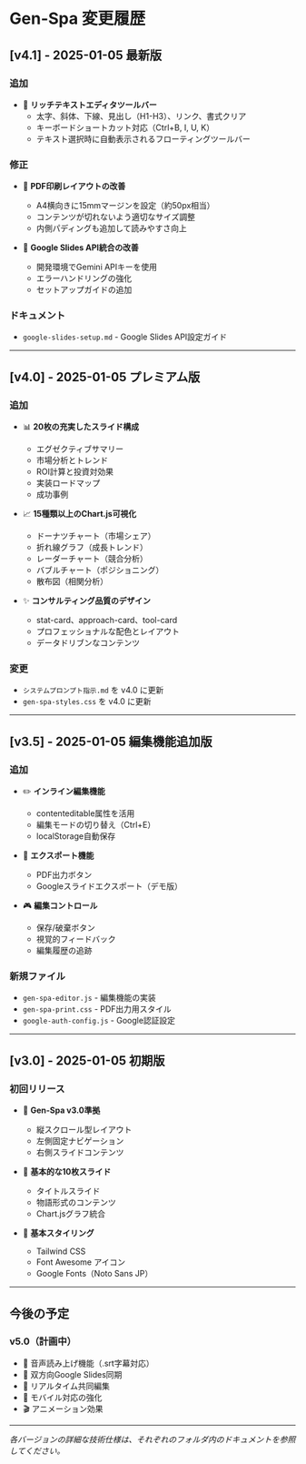 # Gen-Spa 変更履歴

## [v4.1] - 2025-01-05 最新版
### 追加
- 🎨 **リッチテキストエディタツールバー**
  - 太字、斜体、下線、見出し（H1-H3）、リンク、書式クリア
  - キーボードショートカット対応（Ctrl+B, I, U, K）
  - テキスト選択時に自動表示されるフローティングツールバー

### 修正
- 📄 **PDF印刷レイアウトの改善**
  - A4横向きに15mmマージンを設定（約50px相当）
  - コンテンツが切れないよう適切なサイズ調整
  - 内側パディングも追加して読みやすさ向上

- 🔗 **Google Slides API統合の改善**
  - 開発環境でGemini APIキーを使用
  - エラーハンドリングの強化
  - セットアップガイドの追加

### ドキュメント
- `google-slides-setup.md` - Google Slides API設定ガイド

---

## [v4.0] - 2025-01-05 プレミアム版
### 追加
- 📊 **20枚の充実したスライド構成**
  - エグゼクティブサマリー
  - 市場分析とトレンド
  - ROI計算と投資対効果
  - 実装ロードマップ
  - 成功事例

- 📈 **15種類以上のChart.js可視化**
  - ドーナツチャート（市場シェア）
  - 折れ線グラフ（成長トレンド）
  - レーダーチャート（競合分析）
  - バブルチャート（ポジショニング）
  - 散布図（相関分析）

- ✨ **コンサルティング品質のデザイン**
  - stat-card、approach-card、tool-card
  - プロフェッショナルな配色とレイアウト
  - データドリブンなコンテンツ

### 変更
- `システムプロンプト指示.md` を v4.0 に更新
- `gen-spa-styles.css` を v4.0 に更新

---

## [v3.5] - 2025-01-05 編集機能追加版
### 追加
- ✏️ **インライン編集機能**
  - contenteditable属性を活用
  - 編集モードの切り替え（Ctrl+E）
  - localStorage自動保存

- 💾 **エクスポート機能**
  - PDF出力ボタン
  - Googleスライドエクスポート（デモ版）

- 🎮 **編集コントロール**
  - 保存/破棄ボタン
  - 視覚的フィードバック
  - 編集履歴の追跡

### 新規ファイル
- `gen-spa-editor.js` - 編集機能の実装
- `gen-spa-print.css` - PDF出力用スタイル
- `google-auth-config.js` - Google認証設定

---

## [v3.0] - 2025-01-05 初期版
### 初回リリース
- 🎯 **Gen-Spa v3.0準拠**
  - 縦スクロール型レイアウト
  - 左側固定ナビゲーション
  - 右側スライドコンテンツ

- 📑 **基本的な10枚スライド**
  - タイトルスライド
  - 物語形式のコンテンツ
  - Chart.jsグラフ統合

- 🎨 **基本スタイリング**
  - Tailwind CSS
  - Font Awesome アイコン
  - Google Fonts（Noto Sans JP）

---

## 今後の予定

### v5.0（計画中）
- 🎤 音声読み上げ機能（.srt字幕対応）
- 🔄 双方向Google Slides同期
- 👥 リアルタイム共同編集
- 📱 モバイル対応の強化
- 🎬 アニメーション効果

---

*各バージョンの詳細な技術仕様は、それぞれのフォルダ内のドキュメントを参照してください。*